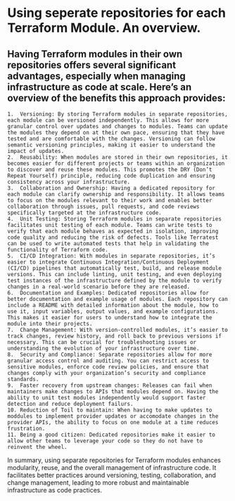 # Using seperate repositories for each Terraform Module. An overview.

## Having Terraform modules in their own repositories offers several significant advantages, especially when managing infrastructure as code at scale. Here’s an overview of the benefits this approach provides:

	1.	Versioning: By storing Terraform modules in separate repositories, each module can be versioned independently. This allows for more granular control over updates and changes to modules. Teams can update the modules they depend on at their own pace, ensuring that they have tested and are comfortable with the changes. Versioning can follow semantic versioning principles, making it easier to understand the impact of updates.
	2.	Reusability: When modules are stored in their own repositories, it becomes easier for different projects or teams within an organization to discover and reuse these modules. This promotes the DRY (Don’t Repeat Yourself) principle, reducing code duplication and ensuring consistency across your infrastructure.
	3.	Collaboration and Ownership: Having a dedicated repository for each module can clarify ownership and responsibility. It allows teams to focus on the modules relevant to their work and enables better collaboration through issues, pull requests, and code reviews specifically targeted at the infrastructure code.
	4.	Unit Testing: Storing Terraform modules in separate repositories facilitates unit testing of each module. Teams can write tests to verify that each module behaves as expected in isolation, improving code quality and reducing the risk of defects. Tools like Terratest can be used to write automated tests that help in validating the functionality of Terraform code.
	5.	CI/CD Integration: With modules in separate repositories, it’s easier to integrate Continuous Integration/Continuous Deployment (CI/CD) pipelines that automatically test, build, and release module versions. This can include linting, unit testing, and even deploying test instances of the infrastructure defined by the module to verify changes in a real-world scenario before they are released.
	6.	Documentation and Examples: Dedicated repositories allow for better documentation and example usage of modules. Each repository can include a README with detailed information about the module, how to use it, input variables, output values, and example configurations. This makes it easier for users to understand how to integrate the module into their projects.
	7.	Change Management: With version-controlled modules, it’s easier to track changes, review history, and roll back to previous versions if necessary. This can be crucial for troubleshooting issues or understanding the evolution of your infrastructure over time.
	8.	Security and Compliance: Separate repositories allow for more granular access control and auditing. You can restrict access to sensitive modules, enforce code review policies, and ensure that changes comply with your organization’s security and compliance standards.
	9.  Faster recovery from upstream changes: Releases can fail when maintainers make changes to APIs that modules depend on. Having the ability to unit test modules independently would support faster detection and reduce deployment failurs.
	10. Reduction of Toil to maintain: When having to make updates to moddules to implement provider updates or accomodate changes in the provider APIs, the ability to focus on one module at a time reduces frustration.
	11. Being a good citizen: Dedicated repositories make it easier to allow other teams to leverage your code so they do not have to reinvent the wheel.

In summary, using separate repositories for Terraform modules enhances modularity, reuse, and the overall management of infrastructure code. It facilitates better practices around versioning, testing, collaboration, and change management, leading to more robust and maintainable infrastructure as code practices.
